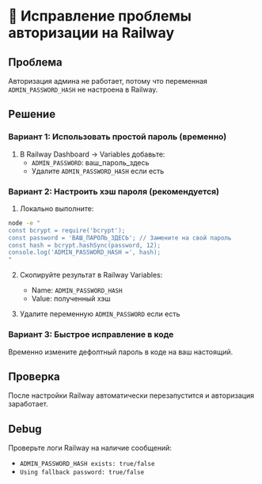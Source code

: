# 🔧 Исправление проблемы авторизации на Railway

## Проблема
Авторизация админа не работает, потому что переменная `ADMIN_PASSWORD_HASH` не настроена в Railway.

## Решение

### Вариант 1: Использовать простой пароль (временно)
1. В Railway Dashboard → Variables добавьте:
   - `ADMIN_PASSWORD`: ваш_пароль_здесь
   - Удалите `ADMIN_PASSWORD_HASH` если есть

### Вариант 2: Настроить хэш пароля (рекомендуется)
1. Локально выполните:
```bash
node -e "
const bcrypt = require('bcrypt');
const password = 'ВАШ_ПАРОЛЬ_ЗДЕСЬ'; // Замените на свой пароль
const hash = bcrypt.hashSync(password, 12);
console.log('ADMIN_PASSWORD_HASH =', hash);
"
```

2. Скопируйте результат в Railway Variables:
   - Name: `ADMIN_PASSWORD_HASH`
   - Value: полученный хэш

3. Удалите переменную `ADMIN_PASSWORD` если есть

### Вариант 3: Быстрое исправление в коде
Временно измените дефолтный пароль в коде на ваш настоящий.

## Проверка
После настройки Railway автоматически перезапустится и авторизация заработает.

## Debug
Проверьте логи Railway на наличие сообщений:
- `ADMIN_PASSWORD_HASH exists: true/false`
- `Using fallback password: true/false` 